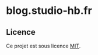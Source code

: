 # blog.studio-hb.fr

## Licence

Ce projet est sous licence [MIT](https://opensource.org/licenses/MIT).
